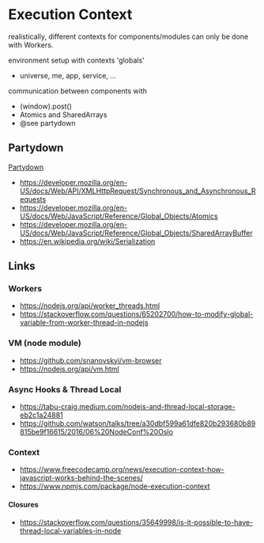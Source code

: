 Execution Context
=================

realistically, different contexts for components/modules can only be done with Workers.  

environment setup with contexts 'globals'
- universe, me, app, service, ...

communication between components with
- (window).post()
- Atomics and SharedArrays
- @see partydown

## Partydown

[Partydown](https://partytown.builder.io/how-does-partytown-work)

- https://developer.mozilla.org/en-US/docs/Web/API/XMLHttpRequest/Synchronous_and_Asynchronous_Requests
- https://developer.mozilla.org/en-US/docs/Web/JavaScript/Reference/Global_Objects/Atomics
- https://developer.mozilla.org/en-US/docs/Web/JavaScript/Reference/Global_Objects/SharedArrayBuffer
- https://en.wikipedia.org/wiki/Serialization

## Links

### Workers

- https://nodejs.org/api/worker_threads.html
- https://stackoverflow.com/questions/65202700/how-to-modify-global-variable-from-worker-thread-in-nodejs

### VM (node module)

- https://github.com/snanovskyi/vm-browser
- https://nodejs.org/api/vm.html

### Async Hooks & Thread Local

- https://tabu-craig.medium.com/nodejs-and-thread-local-storage-eb2c1a24881
- https://github.com/watson/talks/tree/a30dbf599a61dfe820b293680b89815be9f16615/2016/06%20NodeConf%20Oslo 

### Context

- https://www.freecodecamp.org/news/execution-context-how-javascript-works-behind-the-scenes/
- https://www.npmjs.com/package/node-execution-context

#### Closures

- https://stackoverflow.com/questions/35649998/is-it-possible-to-have-thread-local-variables-in-node

